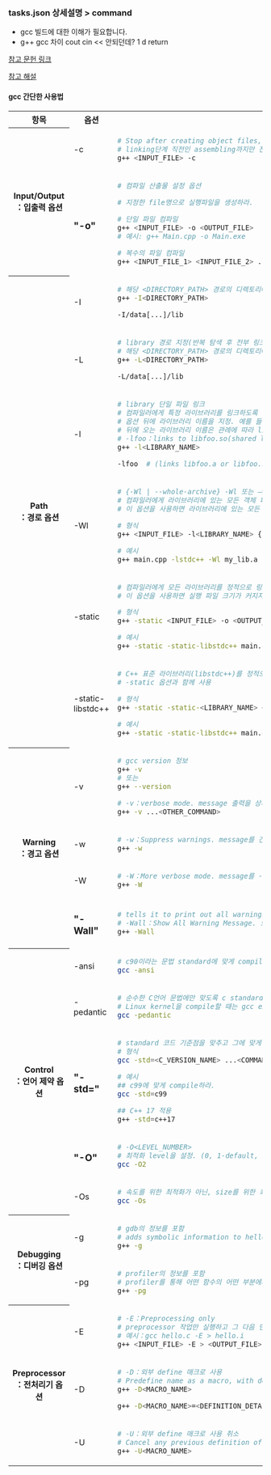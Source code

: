 ### tasks.json 상세설명 > command

- gcc 빌드에 대한 이해가 필요합니다.
- g++ gcc 차이 cout cin << 안되던데? 1 d return

[참고 문헌 링크](https://gcc.gnu.org/onlinedocs/gcc/Invoking-GCC.html)

[참고 해설](https://velog.io/@hseop/gcc-compiler-Library)

#### gcc 간단한 사용법

<table>
<tr>
  <th>
    <center>항목</center>
  </th>
  <th>
    <center>옵션</center>
  </th>
  <th>
    <center>상세설명</center>
  </th>
</tr>
<tr>
  <th rowspan=2>
    <!-- # Input/Output Options ======================= -->
    Input/Output<br />：입출력 옵션
  </th>
  <td>
    -c
  </td>
  <td>

```bash
# Stop after creating object files, don't link
# linking단계 직전인 assembling까지만 진행하여, 실행파일을 만들지 말고 object file까지만 만들어라
g++ <INPUT_FILE> -c
```

  </td>
</tr>
<tr>
  <td><h3><b>"-o"</b></h3></td>
  <td>

```bash
# 컴파일 산출물 설정 옵션

# 지정한 file명으로 실행파일을 생성하라.

# 단일 파일 컴파일
g++ <INPUT_FILE> -o <OUTPUT_FILE>
# 예시: g++ Main.cpp -o Main.exe

# 복수의 파일 컴파일
g++ <INPUT_FILE_1> <INPUT_FILE_2> ... <INPUT_FILE_n> -o <OUTPUT_FILE>
```

  </td>
</tr>
<tr>
  <th rowspan=6>
    <!-- # Path Options =============================== -->
    Path<br />：경로 옵션
  </th>
  <td>
    -I
  </td>
  <td>

```bash
# 해당 <DIRECTORY_PATH> 경로의 디렉토리에서 header file을 cumulative하게(반복해서) 찾습니다.
g++ -I<DIRECTORY_PATH>

-I/data[...]/lib
```

  </td>
</tr>
<tr>
  <td>-L</td>
  <td>

```bash
# library 경로 지정(반복 탐색 후 전부 링크)
# 해당 <DIRECTORY_PATH> 경로의 디렉토리에서 library를 cumulative(반복해서) 찾습니다.
g++ -L<DIRECTORY_PATH>

-L/data[...]/lib
```

  </td>
</tr>
<tr>
  <td>-l</td>
  <td>

```bash
# library 단일 파일 링크
# 컴파일러에게 특정 라이브러리를 링크하도록 지시.
# 옵션 뒤에 라이브러리 이름을 지정. 예를 들어, -lstdc++은 C++ 표준 라이브러리를 링크.
# 뒤에 오는 라이브러리 이름은 관례에 따라 lib 접두사와 .a 확장자를 가진 정적 라이브러리 파일명
# -lfoo：links to libfoo.so(shared library) if it exists, or to libfoo.a(static library) as a second choice
g++ -l<LIBRARY_NAME>

-lfoo  # (links libfoo.a or libfoo.so)
```

  </td>
</tr>
<tr>
  <td>-Wl</td>
  <td>

```bash
# {-Wl | --whole-archive} -Wl 또는 –whole-archive 옵션
# 컴파일러에게 라이브러리에 있는 모든 객체 파일을 링크하도록 지시
# 이 옵션을 사용하면 라이브러리에 있는 모든 함수가 사용될 수 있음

# 형식
g++ <INPUT_FILE> -l<LIBRARY_NAME> {-Wl | --whole-archive} <LIBRARY_NAME> -o <OUTPUT_FILE>

# 예시
g++ main.cpp -lstdc++ -Wl my_lib.a -o myprogram

```

  </td>
</tr>
<tr>
  <td>-static</td>
  <td>

```bash
# 컴파일러에게 모든 라이브러리를 정적으로 링크하도록 지시
# 이 옵션을 사용하면 실행 파일 크기가 커지지만, 운영 체제에 동일한 라이브러리가 설치되어 있지 않아도 프로그램이 실행될 수 있습니다.

# 형식
g++ -static <INPUT_FILE> -o <OUTPUT_FILE>

# 예시
g++ -static -static-libstdc++ main.cpp -o myprogram

```

  </td>
</tr>
<tr>
  <td>-static-libstdc++</td>
  <td>

```bash
# C++ 표준 라이브러리(libstdc++)를 정적으로 링크하도록 지시.
# -static 옵션과 함께 사용

# 형식
g++ -static -static-<LIBRARY_NAME> <INPUT_FILE> -o <OUTPUT_FILE>

# 예시
g++ -static -static-libstdc++ main.cpp -o myprogram

```

  </td>
</tr>
<tr>
  <th rowspan=4>
    <!-- # Warning Options ============================ -->
    Warning<br />：경고 옵션
  </th>
  <td>
    -v
  </td>
  <td>

```bash
# gcc version 정보
g++ -v
# 또는
g++ --version

# -v：verbose mode. message 출력을 상세히 출력합니다.
g++ -v ...<OTHER_COMMAND>
```

  </td>
</tr>
<tr>
  <td>
    -w
  </td>
  <td>

```bash
# -w：Suppress warnings. message를 간략하게 출력합니다.
g++ -w
```

  </td>
</tr>
<tr>
  <td>
    -W
  </td>
  <td>

```bash
# -W：More verbose mode. message를 -v보다도 더 많이 찍어줘라
g++ -W
```

  </td>
</tr>
<tr>
  <td><h3><b>"-Wall"</b></h3></td>
  <td>

```bash
# tells it to print out all warnings
# -Wall：Show All Warning Message. 모든 warning을 찍어줘라
g++ -Wall
```

  </td>
</tr>
<tr>
  <th rowspan=5>
    <!-- # Control Options ============================ -->
    Control<br />：언어 제약 옵션
  </th>
  <td>
    -ansi
  </td>
  <td>

```bash
# c90이라는 문법 standard에 맞게 compile 합니다
gcc -ansi
```

  </td>
</tr>
<tr>
  <td>
    -pedantic
  </td>
  <td>

```bash
# 순수한 C언어 문법에만 맞도록 c standard에 있는 문법들만 사용하고, extension을 사용하지 않는 옵션입니다.
# Linux kernel을 compile할 때는 gcc extension을 많이 사용하기 때문에 -pedantic 옵션을 사용하면 안된다.
gcc -pedantic
```

  </td>
</tr>
<tr>
  <td><h3><b>"-std="</b></h3></td>
  <td>

```bash
# standard 코드 기준점을 맞추고 그에 맞게 컴파일합니다.
# 형식
gcc -std=<C_VERSION_NAME> ...<COMMAND_LINE>

# 예시
## c99에 맞게 compile하라.
gcc -std=c99

## C++ 17 적용
g++ -std=c++17
```

  </td>
</tr>
<tr>
  <td><h3><b>"-O"</b></h3></td>
  <td>

```bash
# -O<LEVEL_NUMBER>
# 최적화 level을 설정. (0, 1-default, 2, 3가 있는데, 2 level을 주로 사용한다)
gcc -O2
```

  </td>
</tr>
<tr>
  <td>
    -Os
  </td>
  <td>

```bash
# 속도를 위한 최적화가 아닌, size를 위한 최적화를 해라
gcc -Os
```

  </td>
</tr>
<tr>
  <th rowspan=2>
    <!-- # Debugging Options ========================== -->
    Debugging<br />：디버깅 옵션
  </th>
  <td>
    -g
  </td>
  <td>

```bash
# gdb의 정보를 포함
# adds symbolic information to hello for debugging
g++ -g
```

  </td>
</tr>
<tr>
  <td>
    -pg
  </td>
  <td>

```bash
# profiler의 정보를 포함
# profiler를 통해 어떤 함수의 어떤 부분에서 시간을 많이 소요하는지 정보를 얻을 수 있습니다.
g++ -pg
```

  </td>
</tr>
<tr>
  <th rowspan=3>
    <!-- # Preprocessor Options ======================= -->
    Preprocessor<br />：전처리기 옵션
  </th>
  <td>
    -E
  </td>
  <td>

```bash
# -E：Preprocessing only
# preprocessor 작업만 실행하고 그 다음 단계인 compiling, assembling, linking 과정을 거치지 않고 정지합니다.
# 예시：gcc hello.c -E > hello.i
g++ <INPUT_FILE> -E > <OUTPUT_FILE>
```

  </td>
</tr>
<tr>
  <td>
    -D
  </td>
  <td>

```bash
# -D：외부 define 매크로 사용
# Predefine name as a macro, with definition 1.
g++ -D<MACRO_NAME>

g++ -D<MACRO_NAME>=<DEFINITION_DETAIL
```

  </td>
</tr>
<tr>
  <td>
    -U
  </td>
  <td>

```bash
# -U：외부 define 매크로 사용 취소
# Cancel any previous definition of name, either built in or provided with a -D option.
g++ -U<MACRO_NAME>
```

  </td>
</tr>
</table>
